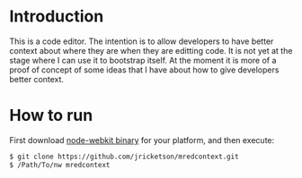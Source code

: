 # Introduction

This is a code editor. The intention is to allow developers to have better context about where they are when they are editting code. It is not yet at the stage where I can use it to bootstrap itself. At the moment it is more of a proof of concept of some ideas that I have about how to give developers better context.

# How to run

First download [node-webkit binary](http://github.com/rogerwang/node-webkit) for your platform, and then execute:

````bash
$ git clone https://github.com/jricketson/mredcontext.git
$ /Path/To/nw mredcontext
````
